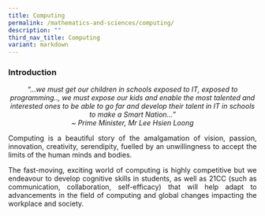 ```yaml
---
title: Computing
permalink: /mathematics-and-sciences/computing/
description: ""
third_nav_title: Computing
variant: markdown
---
```

<div align="justify">


<h3><strong>Introduction</strong></h3>

<p></p><center><i>
“…we must get our children in schools exposed to IT, exposed to programming.., we must expose our kids and enable the most talented and interested ones to be able to go far and develop their talent in IT in schools to make a Smart Nation…”<br>
	~&nbsp;Prime Minister, Mr Lee Hsien Loong</i></center><p></p>

<p>
Computing is a beautiful story of the amalgamation of vision, passion, innovation, creativity, serendipity, fuelled by an unwillingness to accept the limits of the human minds and bodies. </p>

<p>
The fast-moving, exciting world of computing is highly competitive but we endeavour to develop cognitive skills in students, as well as 21CC (such as communication, collaboration, self-efficacy) that will help adapt to advancements in the field of computing and global changes impacting the workplace and society.</p></div>